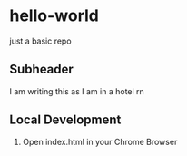 # hello-world
just a basic repo

## Subheader 

I am writing this as I am in a hotel rn


## Local Development

1. Open index.html in your Chrome Browser